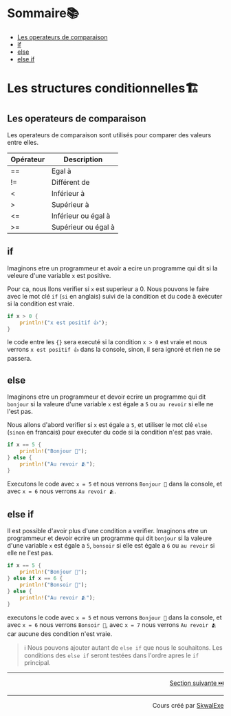 # Sommaire📚
- [Les operateurs de comparaison](#les-operateurs-de-comparaison)
- [if](#if)
- [else](#else)
- [else if](#else-if)

# Les structures conditionnelles🏗️
## Les operateurs de comparaison
Les operateurs de comparaison sont utilisés pour comparer des valeurs entre elles.

| Opérateur | Description         |
| --------- | ------------------- |
| ==        | Egal à              |
| !=        | Différent de        |
| <         | Inférieur à         |
| >         | Supérieur à         |
| <=        | Inférieur ou égal à |
| >=        | Supérieur ou égal à |

## if
Imaginons etre un programmeur et avoir a ecire un programme qui dit si la veleure d'une variable `x` est positive.

Pour ca, nous llons verifier si `x` est superieur a 0.
Nous pouvons le faire avec le mot clé `if` (`si` en anglais) suivi de la condition et du code à exécuter si la condition est vraie.

```rust
if x > 0 {
    println!("x est positif 👍");
}
```

le code entre les `{}` sera executé si la condition `x > 0` est vraie et nous verrons `x est positif 👍` dans la console, sinon, il sera ignoré et rien ne se passera.

## else
Imaginons etre un programmeur et devoir ecrire un programme qui dit `bonjour` si la valeure d'une variable `x` est égale a `5` ou `au revoir` si elle ne l'est pas.

Nous allons d'abord verifier si `x` est égale a `5`, et utiliser le mot clé `else` (`sinon` en francais) pour executer du code si la condition n'est pas vraie.
```rust
if x == 5 {
    println!("Bonjour 👋");
} else {
    println!("Au revoir 🫂");
}
```
Executons le code avec `x = 5` et nous verrons `Bonjour 👋` dans la console, et avec `x = 6` nous verrons `Au revoir 🫂`.

## else if 
Il est possible d'avoir plus d'une condition a verifier.
Imaginons etre un programmeur et devoir ecrire un programme qui dit `bonjour` si la valeure d'une variable `x` est égale a `5`, `bonsoir` si elle est égale a `6` ou `au revoir` si elle ne l'est pas.

```rust
if x == 5 {
    println!("Bonjour 👋");
} else if x == 6 {
    println!("Bonsoir 🌆");
} else {
    println!("Au revoir 🫂");
}
```

executons le code avec `x = 5` et nous verrons `Bonjour 👋` dans la console, et avec `x = 6` nous verrons `Bonsoir 🌆`, avec `x = 7` nous verrons `Au revoir 🫂` car aucune des condition n'est vraie.

> ℹ️ Nous pouvons ajouter autant de `else if` que nous le souhaitons. Les conditions des `else if` seront testées dans l'ordre apres le `if` principal.


---

<p align="right"><a href="../les-boucles-infinies">Section suivante ⏭️</a></p>


---


<p align="right">Cours créé par <a href="https://github.com/SkwalExe/" target="_blank">SkwalExe</a></p>